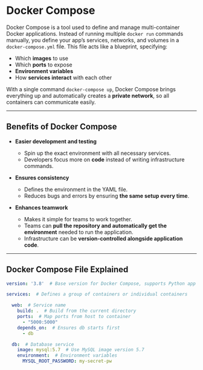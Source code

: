 # Docker Compose   

Docker Compose is a tool used to define and manage multi-container Docker applications. Instead of running multiple `docker run` commands manually, you define your app’s services, networks, and volumes in a `docker-compose.yml` file. This file acts like a blueprint, specifying:  

- Which **images** to use  
- Which **ports** to expose  
- **Environment variables**  
- How **services interact** with each other  

With a single command `docker-compose up`, Docker Compose brings everything up and automatically creates a **private network**, so all containers can communicate easily.  

---

## Benefits of Docker Compose  

- **Easier development and testing**  
  - Spin up the exact environment with all necessary services.  
  - Developers focus more on **code** instead of writing infrastructure commands.  

- **Ensures consistency**  
  - Defines the environment in the YAML file.  
  - Reduces bugs and errors by ensuring **the same setup every time**.  

- **Enhances teamwork**  
  - Makes it simple for teams to work together.  
  - Teams can **pull the repository and automatically get the environment** needed to run the application.  
  - Infrastructure can be **version-controlled alongside application code**.  

---

## Docker Compose File Explained  

```yaml
version: '3.8'  # Base version for Docker Compose, supports Python app

services:  # Defines a group of containers or individual containers

  web:  # Service name
    build: .  # Build from the current directory
    ports:  # Map ports from host to container
      - "5000:5000"
    depends_on:  # Ensures db starts first
      - db

  db:  # Database service
    image: mysql:5.7  # Use MySQL image version 5.7
    environment:  # Environment variables
      MYSQL_ROOT_PASSWORD: my-secret-pw
